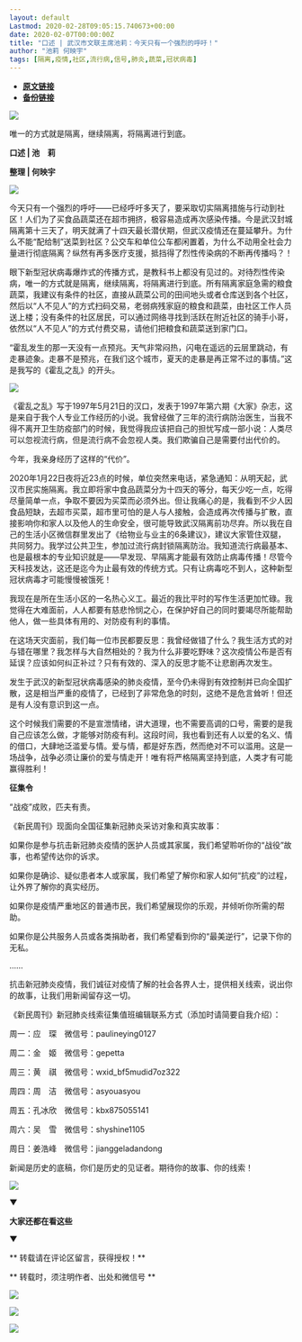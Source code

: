 ```yaml
---
layout: default
Lastmod: 2020-02-28T09:05:15.740673+00:00
date: 2020-02-07T00:00:00Z
title: "口述 | 武汉市文联主席池莉：今天只有一个强烈的呼吁！"
author: "池莉 何映宇"
tags: [隔离,疫情,社区,流行病,信号,肺炎,蔬菜,冠状病毒]
---
```


* [**原文链接**](http://mp.weixin.qq.com/s?__biz=MTUzMDQzNjMwMQ==&mid=2652824735&idx=1&sn=360e9ee932ebeba3ec6d9dc44d26bc40&chksm=68ed293d5f9aa02b592a8c36159e18a958d7a7966bbb13d4d3d87871d625f9d097a1b1a73e93#rd)
* [**备份链接**](http://archive.ph/YCGh5)


![](/images/post/e687419aee5ba5dc10b91a175fcda518.jpg)

唯一的方式就是隔离，继续隔离，将隔离进行到底。

**口述 | 池　莉**

****整理** | **何映宇****

![](/images/post/622c309446290f22d799f28f4929d99f.jpg)

今天只有一个强烈的呼吁——已经呼吁多天了，要采取切实隔离措施与行动到社区！人们为了买食品蔬菜还在超市拥挤，极容易造成再次感染传播。今是武汉封城隔离第十三天了，明天就满了十四天最长潜伏期，但武汉疫情还在蔓延攀升。为什么不能“配给制”送菜到社区？公交车和单位公车都闲置着，为什么不动用全社会力量进行彻底隔离？纵然有再多医疗支援，抵挡得了烈性传染病的不断再传播吗？！  

眼下新型冠状病毒爆炸式的传播方式，是教科书上都没有见过的。对待烈性传染病，唯一的方式就是隔离，继续隔离，将隔离进行到底。所有隔离家庭急需的粮食蔬菜，我建议有条件的社区，直接从蔬菜公司的田间地头或者仓库送到各个社区，然后以“人不见人”的方式扫码交易，老弱病残家庭的粮食和蔬菜，由社区工作人员送上楼；没有条件的社区居民，可以通过网络寻找到活跃在附近社区的骑手小哥，依然以“人不见人”的方式付费交易，请他们把粮食和蔬菜送到家门口。

“霍乱发生的那一天没有一点预兆。天气非常闷热，闪电在遥远的云层里跳动，有走暴迹象。走暴不是预兆，在我们这个城市，夏天的走暴是再正常不过的事情。”这是我写的《霍乱之乱》的开头。

![](/images/post/df866d088fb8fe2efb2d8ab7e1356386.jpg)

《霍乱之乱》写于1997年5月21日的汉口，发表于1997年第六期《大家》杂志，这是来自于我个人专业工作经历的小说。我曾经做了三年的流行病防治医生，当我不得不离开卫生防疫部门的时候，我觉得我应该把自己的担忧写成一部小说：人类尽可以忽视流行病，但是流行病不会忽视人类。我们欺骗自己是需要付出代价的。  

今年，我亲身经历了这样的“代价”。

2020年1月22日夜将近23点的时候，单位突然来电话，紧急通知：从明天起，武汉市民实施隔离。我立即将家中食品蔬菜分为十四天的等分，每天少吃一点，吃得尽量简单一点，争取不要因为买菜而必须外出。但让我痛心的是，我看到不少人因食品短缺，去超市买菜，超市里可怕的是人与人接触，会造成再次传播与扩散，直接影响你和家人以及他人的生命安全，很可能导致武汉隔离前功尽弃。所以我在自己的生活小区微信群里发出了《给物业与业主的6条建议》，建议大家管住双腿，共同努力。我学过公共卫生，参加过流行病封锁隔离防治。我知道流行病最基本、也是最根本的专业知识就是——早发现、早隔离才能最有效防止病毒传播！尽管今天科技发达，这还是迄今为止最有效的传统方式。只有让病毒吃不到人，这种新型冠状病毒才可能慢慢被饿死！

我现在是所在生活小区的一名热心义工。最近的我比平时的写作生活更加忙碌。我觉得在大难面前，人人都要有慈悲怜悯之心，在保护好自己的同时要竭尽所能帮助他人，做一些具体有用的、对防疫有利的事情。

在这场天灾面前，我们每一位市民都要反思：我曾经做错了什么？我生活方式的对与错在哪里？我怎样与大自然相处的？我为什么非要吃野味？这次疫情公布是否有延误？应该如何纠正补过？只有有效的、深入的反思才能不让悲剧再次发生。

发生于武汉的新型冠状病毒感染的肺炎疫情，至今仍未得到有效控制并已向全国扩散，这是相当严重的疫情了，已经到了非常危急的时刻，这绝不是危言耸听！但还是有人没有意识到这一点。

这个时候我们需要的不是宣泄情绪，讲大道理，也不需要高调的口号，需要的是我自己应该怎么做，才能够对防疫有利。这段时间，我也看到还有人以爱的名义、情的借口，大肆地泛滥爱与情。爱与情，都是好东西，然而绝对不可以滥用。这是一场战争，战争必须让廉价的爱与情走开！唯有将严格隔离坚持到底，人类才有可能赢得胜利！

**征集令**

“战疫”成败，匹夫有责。  

《新民周刊》现面向全国征集新冠肺炎采访对象和真实故事：

如果你是参与抗击新冠肺炎疫情的医护人员或其家属，我们希望聆听你的“战役”故事，也希望传达你的诉求。

如果你是确诊、疑似患者本人或家属，我们希望了解你和家人如何“抗疫”的过程，让外界了解你的真实经历。

如果你是疫情严重地区的普通市民，我们希望展现你的乐观，并倾听你所需的帮助。

如果你是公共服务人员或各类捐助者，我们希望看到你的“最美逆行”，记录下你的无私。

……

抗击新冠肺炎疫情，我们诚征对疫情了解的社会各界人士，提供相关线索，说出你的故事，让我们用新闻留存这一切。

《新民周刊》新冠肺炎线索征集值班编辑联系方式（添加时请简要自我介绍）：

周一：应　琛　微信号：paulineying0127

周二：金　姬　微信号：gepetta

周三：黄　祺　微信号：wxid\_bf5mudid7oz322

周四：周　洁　微信号：asyouasyou

周五：孔冰欣　微信号：kbx875055141

周六：吴　雪　微信号：shyshine1105

周日：姜浩峰　微信号：jianggeladandong

新闻是历史的底稿，你们是历史的见证者。期待你的故事、你的线索！

![](/images/post/1f5d8391583e261a286fb4c68551cf83.jpg)

▼

**大家还都在看这些**

▼

** 转载请在评论区留言，获得授权！**  

** 转载时，须注明作者、出处和微信号 **

![](/images/post/3cabaf514879667f2ce43583353016ba.jpg)

![](/images/post/73444c3cea361872f4ec32627c64aec3.jpg)

![](/images/post/4e2372be12f47af9d14c9d879993b21b.jpg)

